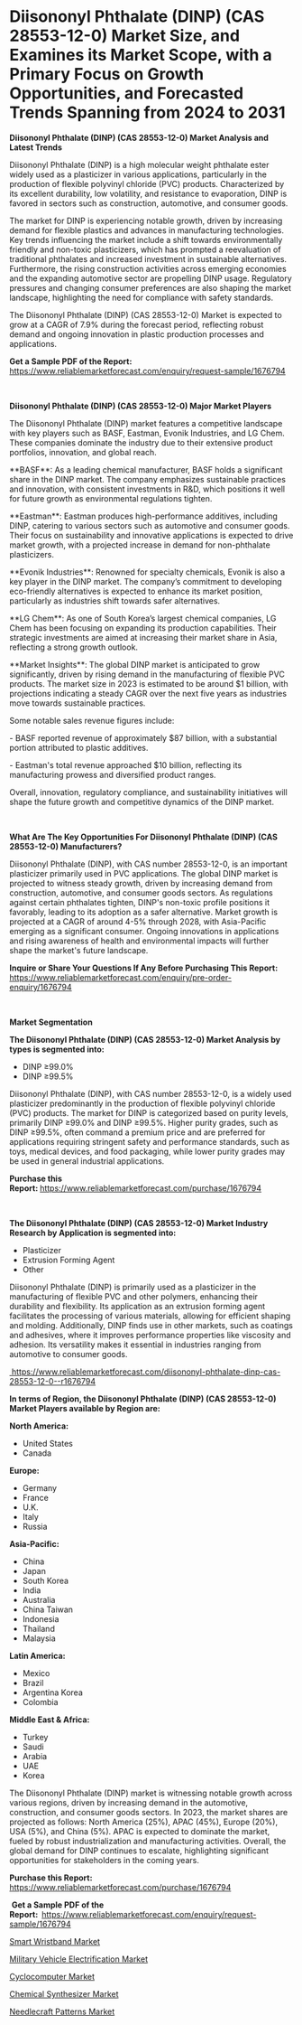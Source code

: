 <p><h1>Diisononyl Phthalate (DINP) (CAS 28553-12-0) Market Size, and Examines its Market Scope, with a Primary Focus on Growth Opportunities, and Forecasted Trends Spanning from 2024 to 2031</h1></p><p><strong>Diisononyl Phthalate (DINP) (CAS 28553-12-0) Market Analysis and Latest Trends</strong></p>
<p><p>Diisononyl Phthalate (DINP) is a high molecular weight phthalate ester widely used as a plasticizer in various applications, particularly in the production of flexible polyvinyl chloride (PVC) products. Characterized by its excellent durability, low volatility, and resistance to evaporation, DINP is favored in sectors such as construction, automotive, and consumer goods. </p><p>The market for DINP is experiencing notable growth, driven by increasing demand for flexible plastics and advances in manufacturing technologies. Key trends influencing the market include a shift towards environmentally friendly and non-toxic plasticizers, which has prompted a reevaluation of traditional phthalates and increased investment in sustainable alternatives. Furthermore, the rising construction activities across emerging economies and the expanding automotive sector are propelling DINP usage. Regulatory pressures and changing consumer preferences are also shaping the market landscape, highlighting the need for compliance with safety standards.</p><p>The Diisononyl Phthalate (DINP) (CAS 28553-12-0) Market is expected to grow at a CAGR of 7.9% during the forecast period, reflecting robust demand and ongoing innovation in plastic production processes and applications.</p></p>
<p><strong>Get a Sample PDF of the Report:&nbsp;</strong> <a href="https://www.reliablemarketforecast.com/enquiry/request-sample/1676794?utm_campaign=1178&utm_medium=2&utm_source=Github&utm_content=ia&utm_term=30092024&utm_id=diisononyl-phthalate-dinp-cas-28553-12-0">https://www.reliablemarketforecast.com/enquiry/request-sample/1676794</a></p>
<p>&nbsp;</p>
<p><strong>Diisononyl Phthalate (DINP) (CAS 28553-12-0) Major Market Players</strong></p>
<p><p>The Diisononyl Phthalate (DINP) market features a competitive landscape with key players such as BASF, Eastman, Evonik Industries, and LG Chem. These companies dominate the industry due to their extensive product portfolios, innovation, and global reach.</p><p>**BASF**: As a leading chemical manufacturer, BASF holds a significant share in the DINP market. The company emphasizes sustainable practices and innovation, with consistent investments in R&D, which positions it well for future growth as environmental regulations tighten.</p><p>**Eastman**: Eastman produces high-performance additives, including DINP, catering to various sectors such as automotive and consumer goods. Their focus on sustainability and innovative applications is expected to drive market growth, with a projected increase in demand for non-phthalate plasticizers.</p><p>**Evonik Industries**: Renowned for specialty chemicals, Evonik is also a key player in the DINP market. The company’s commitment to developing eco-friendly alternatives is expected to enhance its market position, particularly as industries shift towards safer alternatives.</p><p>**LG Chem**: As one of South Korea’s largest chemical companies, LG Chem has been focusing on expanding its production capabilities. Their strategic investments are aimed at increasing their market share in Asia, reflecting a strong growth outlook.</p><p>**Market Insights**: The global DINP market is anticipated to grow significantly, driven by rising demand in the manufacturing of flexible PVC products. The market size in 2023 is estimated to be around $1 billion, with projections indicating a steady CAGR over the next five years as industries move towards sustainable practices.</p><p>Some notable sales revenue figures include: </p><p>- BASF reported revenue of approximately $87 billion, with a substantial portion attributed to plastic additives.</p><p>- Eastman's total revenue approached $10 billion, reflecting its manufacturing prowess and diversified product ranges.</p><p>Overall, innovation, regulatory compliance, and sustainability initiatives will shape the future growth and competitive dynamics of the DINP market.</p></p>
<p>&nbsp;</p>
<p><strong>What Are The Key Opportunities For Diisononyl Phthalate (DINP) (CAS 28553-12-0) Manufacturers?</strong></p>
<p><p>Diisononyl Phthalate (DINP), with CAS number 28553-12-0, is an important plasticizer primarily used in PVC applications. The global DINP market is projected to witness steady growth, driven by increasing demand from construction, automotive, and consumer goods sectors. As regulations against certain phthalates tighten, DINP's non-toxic profile positions it favorably, leading to its adoption as a safer alternative. Market growth is projected at a CAGR of around 4-5% through 2028, with Asia-Pacific emerging as a significant consumer. Ongoing innovations in applications and rising awareness of health and environmental impacts will further shape the market's future landscape.</p></p>
<p><strong>Inquire or Share Your Questions If Any Before Purchasing This Report:</strong> <a href="https://www.reliablemarketforecast.com/enquiry/pre-order-enquiry/1676794?utm_campaign=1178&utm_medium=2&utm_source=Github&utm_content=ia&utm_term=30092024&utm_id=diisononyl-phthalate-dinp-cas-28553-12-0">https://www.reliablemarketforecast.com/enquiry/pre-order-enquiry/1676794</a></p>
<p>&nbsp;</p>
<p><strong>Market Segmentation</strong></p>
<p><strong>The Diisononyl Phthalate (DINP) (CAS 28553-12-0) Market Analysis by types is segmented into:</strong></p>
<p><ul><li>DINP ≥99.0%</li><li>DINP ≥99.5%</li></ul></p>
<p><p>Diisononyl Phthalate (DINP), with CAS number 28553-12-0, is a widely used plasticizer predominantly in the production of flexible polyvinyl chloride (PVC) products. The market for DINP is categorized based on purity levels, primarily DINP ≥99.0% and DINP ≥99.5%. Higher purity grades, such as DINP ≥99.5%, often command a premium price and are preferred for applications requiring stringent safety and performance standards, such as toys, medical devices, and food packaging, while lower purity grades may be used in general industrial applications.</p></p>
<p><strong>Purchase this Report:&nbsp;</strong><a href="https://www.reliablemarketforecast.com/purchase/1676794?utm_campaign=1178&utm_medium=2&utm_source=Github&utm_content=ia&utm_term=30092024&utm_id=diisononyl-phthalate-dinp-cas-28553-12-0">https://www.reliablemarketforecast.com/purchase/1676794</a></p>
<p>&nbsp;</p>
<p><strong>The Diisononyl Phthalate (DINP) (CAS 28553-12-0) Market Industry Research by Application is segmented into:</strong></p>
<p><ul><li>Plasticizer</li><li>Extrusion Forming Agent</li><li>Other</li></ul></p>
<p><p>Diisononyl Phthalate (DINP) is primarily used as a plasticizer in the manufacturing of flexible PVC and other polymers, enhancing their durability and flexibility. Its application as an extrusion forming agent facilitates the processing of various materials, allowing for efficient shaping and molding. Additionally, DINP finds use in other markets, such as coatings and adhesives, where it improves performance properties like viscosity and adhesion. Its versatility makes it essential in industries ranging from automotive to consumer goods.</p></p>
<p><a href="https://www.reliablemarketforecast.com/diisononyl-phthalate-dinp-cas-28553-12-0--r1676794?utm_campaign=1178&utm_medium=2&utm_source=Github&utm_content=ia&utm_term=30092024&utm_id=diisononyl-phthalate-dinp-cas-28553-12-0">&nbsp;https://www.reliablemarketforecast.com/diisononyl-phthalate-dinp-cas-28553-12-0--r1676794</a></p>
<p><strong>In terms of Region, the Diisononyl Phthalate (DINP) (CAS 28553-12-0) Market Players available by Region are:</strong></p>
<p>
    <p> <strong> North America: </strong>
        <ul>
            <li>United States</li>
            <li>Canada</li>
        </ul>
        </p> 
    <p> <strong> Europe: </strong>
        <ul>
            <li>Germany</li>
            <li>France</li>
            <li>U.K.</li>
            <li>Italy</li>
            <li>Russia</li>
        </ul>
        </p> 
    <p> <strong> Asia-Pacific: </strong>
        <ul>
            <li>China</li>
            <li>Japan</li>
            <li>South Korea</li>
            <li>India</li>
            <li>Australia</li>
            <li>China Taiwan</li>
            <li>Indonesia</li>
            <li>Thailand</li>
            <li>Malaysia</li>
        </ul>
        </p> 
    <p> <strong> Latin America: </strong>
        <ul>
            <li>Mexico</li>
            <li>Brazil</li>
            <li>Argentina Korea</li>
            <li>Colombia</li>
        </ul>
        </p> 
    <p> <strong> Middle East & Africa: </strong>
        <ul>
            <li>Turkey</li>
            <li>Saudi</li>
            <li>Arabia</li>
            <li>UAE</li>
            <li>Korea</li>
        </ul>
    </p>
    </p>
<p><p>The Diisononyl Phthalate (DINP) market is witnessing notable growth across various regions, driven by increasing demand in the automotive, construction, and consumer goods sectors. In 2023, the market shares are projected as follows: North America (25%), APAC (45%), Europe (20%), USA (5%), and China (5%). APAC is expected to dominate the market, fueled by robust industrialization and manufacturing activities. Overall, the global demand for DINP continues to escalate, highlighting significant opportunities for stakeholders in the coming years.</p></p>
<p><strong>Purchase this Report: </strong><a href="https://www.reliablemarketforecast.com/purchase/1676794?utm_campaign=1178&utm_medium=2&utm_source=Github&utm_content=ia&utm_term=30092024&utm_id=diisononyl-phthalate-dinp-cas-28553-12-0">https://www.reliablemarketforecast.com/purchase/1676794</a></p>
<p>&nbsp;<strong>Get a Sample PDF of the Report:&nbsp;&nbsp;</strong><a href="https://www.reliablemarketforecast.com/enquiry/request-sample/1676794?utm_campaign=1178&utm_medium=2&utm_source=Github&utm_content=ia&utm_term=30092024&utm_id=diisononyl-phthalate-dinp-cas-28553-12-0">https://www.reliablemarketforecast.com/enquiry/request-sample/1676794</a></p>
<p><strong></strong></p>
<p><p><a href="https://issuu.com/reportprime-2/docs/smart-wristband-market-size-2030.pp_8a692b381c622b?utm_campaign=1178&utm_medium=2&utm_source=Github&utm_content=ia&utm_term=30092024&utm_id=diisononyl-phthalate-dinp-cas-28553-12-0">Smart Wristband Market</a></p><p><a href="https://www.linkedin.com/pulse/military-vehicle-electrification-market-global-trends-forecast-7bv8e?utm_campaign=1178&utm_medium=2&utm_source=Github&utm_content=ia&utm_term=30092024&utm_id=diisononyl-phthalate-dinp-cas-28553-12-0">Military Vehicle Electrification Market</a></p><p><a href="https://issuu.com/reportprime-2/docs/cyclocomputer-market-size-2030.pptx_9ca200c3620f7f?utm_campaign=1178&utm_medium=2&utm_source=Github&utm_content=ia&utm_term=30092024&utm_id=diisononyl-phthalate-dinp-cas-28553-12-0">Cyclocomputer Market</a></p><p><a href="https://www.linkedin.com/pulse/global-chemical-synthesizer-market-size-share-analysis-product-bcx9e?utm_campaign=1178&utm_medium=2&utm_source=Github&utm_content=ia&utm_term=30092024&utm_id=diisononyl-phthalate-dinp-cas-28553-12-0">Chemical Synthesizer Market</a></p><p><a href="https://www.linkedin.com/pulse/insights-needlecraft-patterns-market-share-competitive-landscape-qp4gc?utm_campaign=1178&utm_medium=2&utm_source=Github&utm_content=ia&utm_term=30092024&utm_id=diisononyl-phthalate-dinp-cas-28553-12-0">Needlecraft Patterns Market</a></p></p>